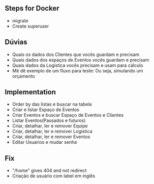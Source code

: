 ## Steps for Docker
- migrate
- Create superuser

## Dúvias
- Quais os dados dos Clientes que vocês guardam e precisam
- Quais dados dos espaços de Eventos vocês guardam e precisam
- Quais dados da Logística vocês precisam e usam para cálculo
- Mê dê exemplo de um fluxo para teste: Ou seja, simulando um orçamento


## Implementation
- Order by das listas e buscar na tabela
- Criar e listar Espaço de Eventos
- Criar Eventos e buscar Espaço de Eventos e Clientes
- Listar Eventos(Passados e futuros)
- Criar, detalhar, ler e remover Equipe
- Criar, detalhar, ler e remover Logistica
- Criar, detalhar, ler e remover Eventos
- Editar Usuarios e mudar senha

## Fix
- "/home" gives 404 and not redirect
- Criação de usuário com label em inglês


